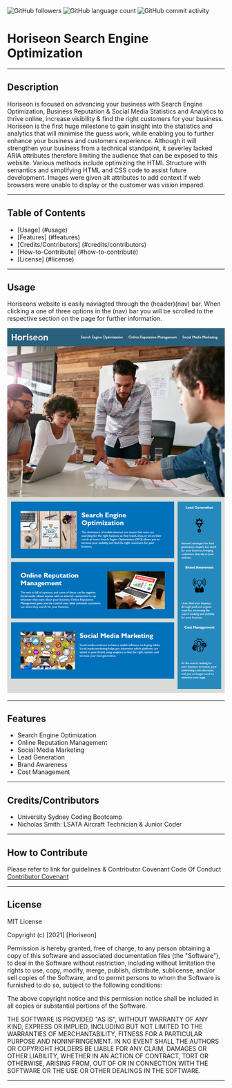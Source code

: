 <img alt="GitHub followers" src="https://img.shields.io/github/followers/N1cholasSmith?style=social">     <img alt="GitHub language count" src="https://img.shields.io/github/languages/count/N1cholasSmith/horiseon-search-engine-optimization?style=social">     <img alt="GitHub commit activity" src="https://img.shields.io/github/commit-activity/w/N1cholasSmith/horiseon-search-engine-optimization?style=social">


# Horiseon Search Engine Optimization

---
## Description
Horiseon is focused on advancing your business with Search Engine Optimization, Business Reputation & Social Media Statistics and Analytics to thrive online, increase visibility & find the right customers for your business. Horiseon is the first huge milestone to gain insight into the statistics and analytics that will minimise the guess work, while enabling you to further enhance your business and customers experience. Although it will strengthen your business from a technical standpoint, it severley lacked ARIA attributes therefore limiting the audience that can be exposed to this website. Various methods include optimizing the HTML Structure with semantics and simplifying HTML and CSS code to assist future development. Images were given alt attributes to add context if web browsers were unable to display or the customer was vision impared.

---
## Table of Contents
- [Usage] (#usage)
- [Features] (#features)
- [Credits/Contributors] (#credits/contributors)
- [How-to-Contribute] (#how-to-contribute)
- [License] (#license)
---
## Usage

Horiseons website is easily naviagted through the (header)(nav) bar. When clicking a one of three options in the (nav) bar you will be scrolled to the respective section on the page for further information.

    
![Horiseon Website](./assets/images/horiseon-website.png)
    

---
## Features
- Search Engine Optimization
- Online Reputation Management
- Social Media Marketing
- Lead Generation
- Brand Awareness
- Cost Management 

---
## Credits/Contributors
- University Sydney Coding Bootcamp
- Nicholas Smith: LSATA Aircraft Technician & Junior Coder

---
## How to Contribute

Please refer to link for guidelines & Contributor Covenant Code Of Conduct [Contributor Covenant](https://www.contributor-covenant.org/)

---
## License
MIT License

Copyright (c) [2021] [Horiseon]

Permission is hereby granted, free of charge, to any person obtaining a copy
of this software and associated documentation files (the "Software"), to deal
in the Software without restriction, including without limitation the rights
to use, copy, modify, merge, publish, distribute, sublicense, and/or sell
copies of the Software, and to permit persons to whom the Software is
furnished to do so, subject to the following conditions:

The above copyright notice and this permission notice shall be included in all
copies or substantial portions of the Software.

THE SOFTWARE IS PROVIDED "AS IS", WITHOUT WARRANTY OF ANY KIND, EXPRESS OR
IMPLIED, INCLUDING BUT NOT LIMITED TO THE WARRANTIES OF MERCHANTABILITY,
FITNESS FOR A PARTICULAR PURPOSE AND NONINFRINGEMENT. IN NO EVENT SHALL THE
AUTHORS OR COPYRIGHT HOLDERS BE LIABLE FOR ANY CLAIM, DAMAGES OR OTHER
LIABILITY, WHETHER IN AN ACTION OF CONTRACT, TORT OR OTHERWISE, ARISING FROM,
OUT OF OR IN CONNECTION WITH THE SOFTWARE OR THE USE OR OTHER DEALINGS IN THE
SOFTWARE.

---

